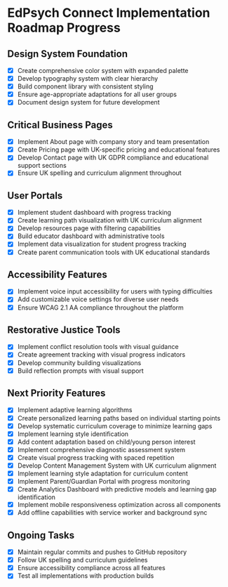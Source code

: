 # EdPsych Connect Implementation Roadmap Progress

## Design System Foundation
- [x] Create comprehensive color system with expanded palette
- [x] Develop typography system with clear hierarchy
- [x] Build component library with consistent styling
- [x] Ensure age-appropriate adaptations for all user groups
- [x] Document design system for future development

## Critical Business Pages
- [x] Implement About page with company story and team presentation
- [x] Create Pricing page with UK-specific pricing and educational features
- [x] Develop Contact page with UK GDPR compliance and educational support sections
- [x] Ensure UK spelling and curriculum alignment throughout

## User Portals
- [x] Implement student dashboard with progress tracking
- [x] Create learning path visualization with UK curriculum alignment
- [x] Develop resources page with filtering capabilities
- [x] Build educator dashboard with administrative tools
- [x] Implement data visualization for student progress tracking
- [x] Create parent communication tools with UK educational standards

## Accessibility Features
- [x] Implement voice input accessibility for users with typing difficulties
- [x] Add customizable voice settings for diverse user needs
- [x] Ensure WCAG 2.1 AA compliance throughout the platform

## Restorative Justice Tools
- [x] Implement conflict resolution tools with visual guidance
- [x] Create agreement tracking with visual progress indicators
- [x] Develop community building visualizations
- [x] Build reflection prompts with visual support

## Next Priority Features
- [x] Implement adaptive learning algorithms
- [x] Create personalized learning paths based on individual starting points
- [x] Develop systematic curriculum coverage to minimize learning gaps
- [x] Implement learning style identification
- [x] Add content adaptation based on child/young person interest
- [x] Implement comprehensive diagnostic assessment system
- [x] Create visual progress tracking with spaced repetition
- [x] Develop Content Management System with UK curriculum alignment
- [x] Implement learning style adaptation for curriculum content
- [x] Implement Parent/Guardian Portal with progress monitoring
- [x] Create Analytics Dashboard with predictive models and learning gap identification
- [x] Implement mobile responsiveness optimization across all components
- [x] Add offline capabilities with service worker and background sync

## Ongoing Tasks
- [x] Maintain regular commits and pushes to GitHub repository
- [x] Follow UK spelling and curriculum guidelines
- [x] Ensure accessibility compliance across all features
- [x] Test all implementations with production builds
